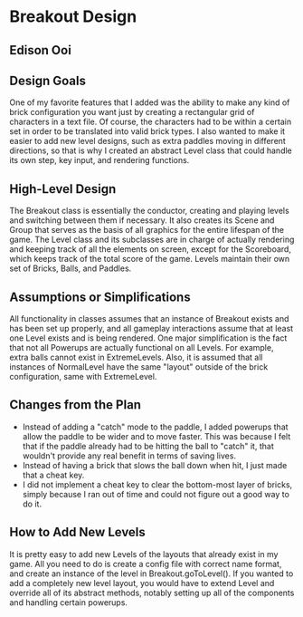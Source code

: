 # Breakout Design
## Edison Ooi


## Design Goals
One of my favorite features that I added was the ability to make any kind of brick
configuration you want just by creating a rectangular grid of characters in a text
file. Of course, the characters had to be within a certain set in order to be
translated into valid brick types. I also wanted to make it easier to add new
level designs, such as extra paddles moving in different directions, so that is why
I created an abstract Level class that could handle its own step, key input, and
rendering functions.


## High-Level Design
The Breakout class is essentially the conductor, creating and playing levels and
switching between them if necessary. It also creates its Scene and Group that serves
as the basis of all graphics for the entire lifespan of the game.
The Level class and its subclasses are in charge of actually rendering and keeping
track of all the elements on screen, except for the Scoreboard, which keeps track
of the total score of the game. Levels maintain their own set of Bricks, Balls,
and Paddles.


## Assumptions or Simplifications
All functionality in classes assumes that an instance of Breakout exists and has
been set up properly, and all gameplay interactions assume that at least one Level
exists and is being rendered. One major simplification is the fact that not all
Powerups are actually functional on all Levels. For example, extra balls cannot
exist in ExtremeLevels. Also, it is assumed that all instances of NormalLevel have
the same "layout" outside of the brick configuration, same with ExtremeLevel.


## Changes from the Plan
* Instead of adding a "catch" mode to the paddle, I added powerups that allow
the paddle to be wider and to move faster. This was because I felt that if the
paddle already had to be hitting the ball to "catch" it, that wouldn't provide any
real benefit in terms of saving lives.
* Instead of having a brick that slows the ball down when hit, I just made that
a cheat key.
* I did not implement a cheat key to clear the bottom-most layer of bricks,
simply because I ran out of time and could not figure out a good way to do it.


## How to Add New Levels
It is pretty easy to add new Levels of the layouts that already exist in my game.
All you need to do is create a config file with correct name format, and create an
instance of the level in Breakout.goToLevel(). If you wanted to add a completely
new level layout, you would have to extend Level and override all of its abstract
methods, notably setting up all of the components and handling certain powerups.

